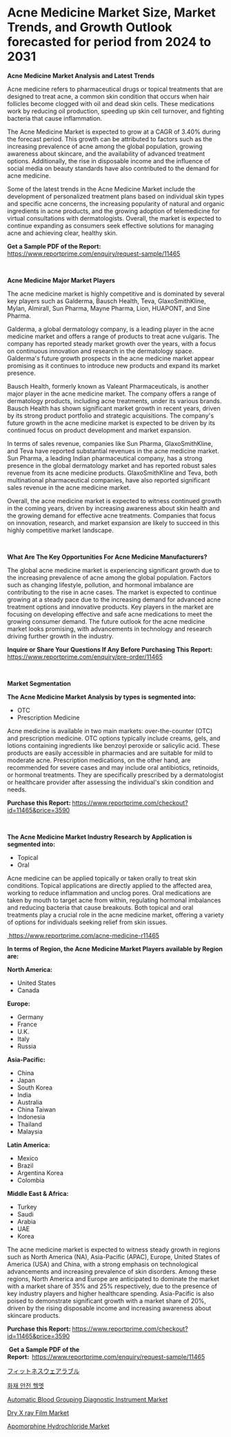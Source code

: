 <p><h1>Acne Medicine Market Size, Market Trends, and Growth Outlook forecasted for period from 2024 to 2031</h1></p><p><strong>Acne Medicine Market Analysis and Latest Trends</strong></p>
<p><p>Acne medicine refers to pharmaceutical drugs or topical treatments that are designed to treat acne, a common skin condition that occurs when hair follicles become clogged with oil and dead skin cells. These medications work by reducing oil production, speeding up skin cell turnover, and fighting bacteria that cause inflammation.</p><p>The Acne Medicine Market is expected to grow at a CAGR of 3.40% during the forecast period. This growth can be attributed to factors such as the increasing prevalence of acne among the global population, growing awareness about skincare, and the availability of advanced treatment options. Additionally, the rise in disposable income and the influence of social media on beauty standards have also contributed to the demand for acne medicine.</p><p>Some of the latest trends in the Acne Medicine Market include the development of personalized treatment plans based on individual skin types and specific acne concerns, the increasing popularity of natural and organic ingredients in acne products, and the growing adoption of telemedicine for virtual consultations with dermatologists. Overall, the market is expected to continue expanding as consumers seek effective solutions for managing acne and achieving clear, healthy skin.</p></p>
<p><strong>Get a Sample PDF of the Report:&nbsp;</strong> <a href="https://www.reportprime.com/enquiry/request-sample/11465">https://www.reportprime.com/enquiry/request-sample/11465</a></p>
<p>&nbsp;</p>
<p><strong>Acne Medicine Major Market Players</strong></p>
<p><p>The acne medicine market is highly competitive and is dominated by several key players such as Galderma, Bausch Health, Teva, GlaxoSmithKline, Mylan, Almirall, Sun Pharma, Mayne Pharma, Lion, HUAPONT, and Sine Pharma.</p><p>Galderma, a global dermatology company, is a leading player in the acne medicine market and offers a range of products to treat acne vulgaris. The company has reported steady market growth over the years, with a focus on continuous innovation and research in the dermatology space. Galderma's future growth prospects in the acne medicine market appear promising as it continues to introduce new products and expand its market presence.</p><p>Bausch Health, formerly known as Valeant Pharmaceuticals, is another major player in the acne medicine market. The company offers a range of dermatology products, including acne treatments, under its various brands. Bausch Health has shown significant market growth in recent years, driven by its strong product portfolio and strategic acquisitions. The company's future growth in the acne medicine market is expected to be driven by its continued focus on product development and market expansion.</p><p>In terms of sales revenue, companies like Sun Pharma, GlaxoSmithKline, and Teva have reported substantial revenues in the acne medicine market. Sun Pharma, a leading Indian pharmaceutical company, has a strong presence in the global dermatology market and has reported robust sales revenue from its acne medicine products. GlaxoSmithKline and Teva, both multinational pharmaceutical companies, have also reported significant sales revenue in the acne medicine market.</p><p>Overall, the acne medicine market is expected to witness continued growth in the coming years, driven by increasing awareness about skin health and the growing demand for effective acne treatments. Companies that focus on innovation, research, and market expansion are likely to succeed in this highly competitive market landscape.</p></p>
<p>&nbsp;</p>
<p><strong>What Are The Key Opportunities For Acne Medicine Manufacturers?</strong></p>
<p><p>The global acne medicine market is experiencing significant growth due to the increasing prevalence of acne among the global population. Factors such as changing lifestyle, pollution, and hormonal imbalance are contributing to the rise in acne cases. The market is expected to continue growing at a steady pace due to the increasing demand for advanced acne treatment options and innovative products. Key players in the market are focusing on developing effective and safe acne medications to meet the growing consumer demand. The future outlook for the acne medicine market looks promising, with advancements in technology and research driving further growth in the industry.</p></p>
<p><strong>Inquire or Share Your Questions If Any Before Purchasing This Report:</strong> <a href="https://www.reportprime.com/enquiry/pre-order/11465">https://www.reportprime.com/enquiry/pre-order/11465</a></p>
<p>&nbsp;</p>
<p><strong>Market Segmentation</strong></p>
<p><strong>The Acne Medicine Market Analysis by types is segmented into:</strong></p>
<p><ul><li>OTC</li><li>Prescription Medicine</li></ul></p>
<p><p>Acne medicine is available in two main markets: over-the-counter (OTC) and prescription medicine. OTC options typically include creams, gels, and lotions containing ingredients like benzoyl peroxide or salicylic acid. These products are easily accessible in pharmacies and are suitable for mild to moderate acne. Prescription medications, on the other hand, are recommended for severe cases and may include oral antibiotics, retinoids, or hormonal treatments. They are specifically prescribed by a dermatologist or healthcare provider after assessing the individual's skin condition and needs.</p></p>
<p><strong>Purchase this Report:&nbsp;</strong><a href="https://www.reportprime.com/checkout?id=11465&price=3590">https://www.reportprime.com/checkout?id=11465&price=3590</a></p>
<p>&nbsp;</p>
<p><strong>The Acne Medicine Market Industry Research by Application is segmented into:</strong></p>
<p><ul><li>Topical</li><li>Oral</li></ul></p>
<p><p>Acne medicine can be applied topically or taken orally to treat skin conditions. Topical applications are directly applied to the affected area, working to reduce inflammation and unclog pores. Oral medications are taken by mouth to target acne from within, regulating hormonal imbalances and reducing bacteria that cause breakouts. Both topical and oral treatments play a crucial role in the acne medicine market, offering a variety of options for individuals seeking relief from skin issues.</p></p>
<p><a href="https://www.reportprime.com/acne-medicine-r11465">&nbsp;https://www.reportprime.com/acne-medicine-r11465</a></p>
<p><strong>In terms of Region, the Acne Medicine Market Players available by Region are:</strong></p>
<p>
    <p> <strong> North America: </strong>
        <ul>
            <li>United States</li>
            <li>Canada</li>
        </ul>
        </p> 
    <p> <strong> Europe: </strong>
        <ul>
            <li>Germany</li>
            <li>France</li>
            <li>U.K.</li>
            <li>Italy</li>
            <li>Russia</li>
        </ul>
        </p> 
    <p> <strong> Asia-Pacific: </strong>
        <ul>
            <li>China</li>
            <li>Japan</li>
            <li>South Korea</li>
            <li>India</li>
            <li>Australia</li>
            <li>China Taiwan</li>
            <li>Indonesia</li>
            <li>Thailand</li>
            <li>Malaysia</li>
        </ul>
        </p> 
    <p> <strong> Latin America: </strong>
        <ul>
            <li>Mexico</li>
            <li>Brazil</li>
            <li>Argentina Korea</li>
            <li>Colombia</li>
        </ul>
        </p> 
    <p> <strong> Middle East & Africa: </strong>
        <ul>
            <li>Turkey</li>
            <li>Saudi</li>
            <li>Arabia</li>
            <li>UAE</li>
            <li>Korea</li>
        </ul>
    </p>
    </p>
<p><p>The acne medicine market is expected to witness steady growth in regions such as North America (NA), Asia-Pacific (APAC), Europe, United States of America (USA) and China, with a strong emphasis on technological advancements and increasing prevalence of skin disorders. Among these regions, North America and Europe are anticipated to dominate the market with a market share of 35% and 25% respectively, due to the presence of key industry players and higher healthcare spending. Asia-Pacific is also poised to demonstrate significant growth with a market share of 20%, driven by the rising disposable income and increasing awareness about skincare products.</p></p>
<p><strong>Purchase this Report: </strong><a href="https://www.reportprime.com/checkout?id=11465&price=3590">https://www.reportprime.com/checkout?id=11465&price=3590</a></p>
<p>&nbsp;<strong>Get a Sample PDF of the Report:&nbsp;&nbsp;</strong><a href="https://www.reportprime.com/enquiry/request-sample/11465">https://www.reportprime.com/enquiry/request-sample/11465</a></p>
<p><strong></strong></p>
<p><p><a href="https://github.com/zjkmgcs938405/Market-Research-Report-List-1/blob/main/680534625972.md">フィットネスウェアラブル</a></p><p><a href="https://github.com/darrellockm3ytan895656/Market-Research-Report-List-1/blob/main/272906424201.md">화재 안전 헬멧</a></p><p><a href="https://www.linkedin.com/pulse/automatic-blood-grouping-diagnostic-instrument-market-jbwfe?trackingId=rllFd7L%2F1U%2FEsNlVihVpcA%3D%3D">Automatic Blood Grouping Diagnostic Instrument Market</a></p><p><a href="https://www.linkedin.com/pulse/dry-x-ray-film-market-analysis-its-cagr-segmentation-gkp1e?trackingId=oCtKybSA7XSnJYMNxUPaMg%3D%3D">Dry X ray Film Market</a></p><p><a href="https://github.com/Sinjinluong3e0awx2m195k76/Market-Research-Report-List-2/blob/main/apomorphine-hydrochloride-market.md">Apomorphine Hydrochloride Market</a></p></p>
